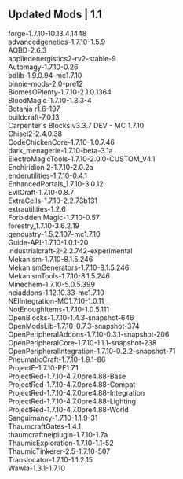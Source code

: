 ## Updated Mods | 1.1

forge-1.7.10-10.13.4.1448<br>
advancedgenetics-1.7.10-1.5.9<br>
AOBD-2.6.3<br>
appliedenergistics2-rv2-stable-9<br>
Automagy-1.7.10-0.26<br>
bdlib-1.9.0.94-mc1.7.10<br>
binnie-mods-2.0-pre12<br>
BiomesOPlenty-1.7.10-2.1.0.1364<br>
BloodMagic-1.7.10-1.3.3-4<br>
Botania r1.6-197<br>
buildcraft-7.0.13<br>
Carpenter's Blocks v3.3.7 DEV - MC 1.7.10<br>
Chisel2-2.4.0.38<br>
CodeChickenCore-1.7.10-1.0.7.46<br>
dark_menagerie-1.7.10-beta-3.1a<br>
ElectroMagicTools-1.7.10-2.0.0-CUSTOM_V4.1<br>
Enchiridion 2-1.7.10-2.0.2a<br>
enderutilities-1.7.10-0.4.1<br>
EnhancedPortals_1.7.10-3.0.12<br>
EvilCraft-1.7.10-0.8.7<br>
ExtraCells-1.7.10-2.2.73b131<br>
extrautilities-1.2.6<br>
Forbidden Magic-1.7.10-0.57<br>
forestry_1.7.10-3.6.2.19<br>
gendustry-1.5.2.107-mc1.7.10<br>
Guide-API-1.7.10-1.0.1-20<br>
industrialcraft-2-2.2.742-experimental<br>
Mekanism-1.7.10-8.1.5.246<br>
MekanismGenerators-1.7.10-8.1.5.246<br>
MekanismTools-1.7.10-8.1.5.246<br>
Minechem-1.7.10-5.0.5.399<br>
neiaddons-1.12.10.33-mc1.7.10<br>
NEIIntegration-MC1.7.10-1.0.11<br>
NotEnoughItems-1.7.10-1.0.5.111<br>
OpenBlocks-1.7.10-1.4.3-snapshot-646<br>
OpenModsLib-1.7.10-0.7.3-snapshot-374<br>
OpenPeripheralAddons-1.7.10-0.3.1-snapshot-206<br>
OpenPeripheralCore-1.7.10-1.1.1-snapshot-238<br>
OpenPeripheralIntegration-1.7.10-0.2.2-snapshot-71<br>
PneumaticCraft-1.7.10-1.9.1-86<br>
ProjectE-1.7.10-PE1.7.1<br>
ProjectRed-1.7.10-4.7.0pre4.88-Base<br>
ProjectRed-1.7.10-4.7.0pre4.88-Compat<br>
ProjectRed-1.7.10-4.7.0pre4.88-Integration<br>
ProjectRed-1.7.10-4.7.0pre4.88-Lighting<br>
ProjectRed-1.7.10-4.7.0pre4.88-World<br>
Sanguimancy-1.7.10-1.1.9-31<br>
ThaumcraftGates-1.4.1<br>
thaumcraftneiplugin-1.7.10-1.7a<br>
ThaumicExploration-1.7.10-1.1-52<br>
ThaumicTinkerer-2.5-1.7.10-507<br>
Translocator-1.7.10-1.1.2.15<br>
Wawla-1.3.1-1.7.10
